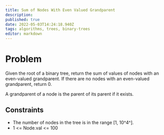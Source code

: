 ```yaml
---
title: Sum of Nodes With Even Valued Grandparent
description: 
published: true
date: 2022-05-03T14:24:18.940Z
tags: algorithms, trees, binary-trees
editor: markdown
---
```


# Problem
Given the root of a binary tree, return the sum of values of nodes with an even-valued grandparent. If there are no nodes with an even-valued grandparent, return 0.

A grandparent of a node is the parent of its parent if it exists.

## Constraints
- The number of nodes in the tree is in the range [1, 10^4^].
- 1 <= Node.val <= 100